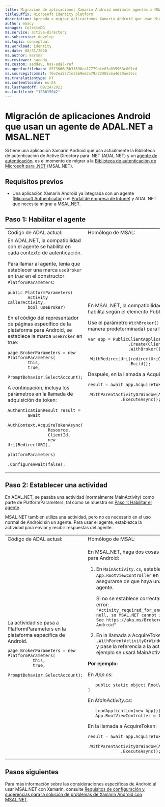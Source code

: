 ```yaml
---
title: Migración de aplicaciones Xamarin Android mediante agentes a MSAL.NET
titleSuffix: Microsoft identity platform
description: Aprenda a migrar aplicaciones Xamarin Android que usan Microsoft Authenticator o el Portal de empresa de Intune de ADAL.NET a MSAL.NET.
author: mmacy
manager: CelesteDG
ms.service: active-directory
ms.subservice: develop
ms.topic: conceptual
ms.workload: identity
ms.date: 08/31/2020
ms.author: marsma
ms.reviewer: saeeda
ms.custom: aaddev, has-adal-ref
ms.openlocfilehash: 8573666d5b3f590ca17779bfe03a035968c801ed
ms.sourcegitcommit: f6e2ea5571e35b9ed3a79a22485eba4d20ae36cc
ms.translationtype: HT
ms.contentlocale: es-ES
ms.lasthandoff: 09/24/2021
ms.locfileid: "128615042"
---
```

# <a name="migrate-android-applications-that-use-a-broker-from-adalnet-to-msalnet"></a>Migración de aplicaciones Android que usan un agente de ADAL.NET a MSAL.NET

Si tiene una aplicación Xamarin Android que usa actualmente la Biblioteca de autenticación de Active Directory para .NET (ADAL.NET) y un [agente de autenticación](msal-android-single-sign-on.md), es el momento de migrar a la [Biblioteca de autenticación de Microsoft para .NET ](msal-overview.md) (MSAL.NET).

## <a name="prerequisites"></a>Requisitos previos

* Una aplicación Xamarin Android ya integrada con un agente ([Microsoft Authenticator](https://play.google.com/store/apps/details?id=com.azure.authenticator) o el [Portal de empresa de Intune](https://play.google.com/store/apps/details?id=com.microsoft.windowsintune.companyportal)) y ADAL.NET que necesita migrar a MSAL.NET.

## <a name="step-1-enable-the-broker"></a>Paso 1: Habilitar el agente

<table>
<tr><td>Código de ADAL actual:</td><td>Homólogo de MSAL:</td></tr>
<tr><td>
En ADAL.NET, la compatibilidad con el agente se habilita en cada contexto de autenticación.

Para llamar al agente, tenía que establecer una marca `useBroker` en *true* en el constructor `PlatformParameters`:

```CSharp
public PlatformParameters(
        Activity callerActivity,
        bool useBroker)
```

En el código del representador de páginas específico de la plataforma para Android, se establece la marca `useBroker` en true:

```CSharp
page.BrokerParameters = new PlatformParameters(
        this,
        true,
        PromptBehavior.SelectAccount);
```

A continuación, incluya los parámetros en la llamada de adquisición de token:

```CSharp
AuthenticationResult result =
        await
            AuthContext.AcquireTokenAsync(
                Resource,
                ClientId,
                new Uri(RedirectURI),
                platformParameters)
                .ConfigureAwait(false);
```

</td><td>
En MSAL.NET, la compatibilidad con el agente se habilita según el elemento PublicClientApplication.

Use el parámetro `WithBroker()` (establecido en true de manera predeterminada) para llamar al agente:

```CSharp
var app = PublicClientApplicationBuilder
                .Create(ClientId)
                .WithBroker()
                .WithRedirectUri(redirectUriOnAndroid)
                .Build();
```

Después, en la llamada a AcquireToken:

```CSharp
result = await app.AcquireTokenInteractive(scopes)
             .WithParentActivityOrWindow(App.RootViewController)
             .ExecuteAsync();
```
</table>

## <a name="step-2-set-an-activity"></a>Paso 2: Establecer una actividad

En ADAL.NET, se pasaba una actividad (normalmente MainActivity) como parte de PlatformParameters, tal como se muestra en [Paso 1: Habilitar el agente](#step-1-enable-the-broker).

MSAL.NET también utiliza una actividad, pero no es necesario en el uso normal de Android sin un agente. Para usar el agente, establezca la actividad para enviar y recibir respuestas del agente.

<table>
<tr><td>Código de ADAL actual:</td><td>Homólogo de MSAL:</td></tr>
<tr><td>
La actividad se pasa a PlatformParameters en la plataforma específica de Android.

```CSharp
page.BrokerParameters = new PlatformParameters(
          this,
          true,
          PromptBehavior.SelectAccount);
```
</td><td>

En MSAL.NET, haga dos cosas para establecer la actividad para Android:

1. En `MainActivity.cs`, establezca el elemento `App.RootViewController` en `MainActivity` para asegurarse de que haya una actividad con la llamada al agente.

    Si no se establece correctamente, puede obtener este error: `"Activity_required_for_android_broker":"Activity is null, so MSAL.NET cannot invoke the Android broker. See https://aka.ms/Brokered-Authentication-for-Android"`

1. En la llamada a AcquireTokenInteractive, use `.WithParentActivityOrWindow(App.RootViewController)` y pase la referencia a la actividad que usará. En este ejemplo se usará MainActivity.

**Por ejemplo:**

En *App.cs*:

```CSharp
   public static object RootViewController { get; set; }
```

En *MainActivity.cs*:

```CSharp
   LoadApplication(new App());
   App.RootViewController = this;
```

En la llamada a AcquireToken:

```CSharp
result = await app.AcquireTokenInteractive(scopes)
             .WithParentActivityOrWindow(App.RootViewController)
             .ExecuteAsync();
```
</table>

## <a name="next-steps"></a>Pasos siguientes

Para más información sobre las consideraciones específicas de Android al usar MSAL.NET con Xamarin, consulte [Requisitos de configuración y sugerencias para la solución de problemas de Xamarin Android con MSAL.NET](msal-net-xamarin-android-considerations.md).